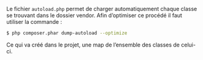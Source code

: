 Le fichier `autoload.php` permet de charger automatiquement chaque classe se trouvant dans le dossier vendor. Afin d’optimiser ce procédé il faut utiliser la commande :
```sh
$ php composer.phar dump-autoload --optimize
```
Ce qui va créé dans le projet, une map de l’ensemble des classes de celui-ci.